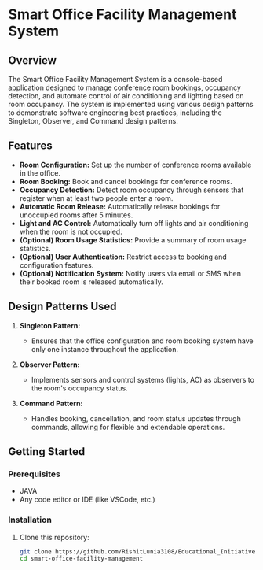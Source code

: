 # Smart Office Facility Management System

## Overview

The Smart Office Facility Management System is a console-based application designed to manage conference room bookings, occupancy detection, and automate control of air conditioning and lighting based on room occupancy. The system is implemented using various design patterns to demonstrate software engineering best practices, including the Singleton, Observer, and Command design patterns.

## Features

- **Room Configuration:** Set up the number of conference rooms available in the office.
- **Room Booking:** Book and cancel bookings for conference rooms.
- **Occupancy Detection:** Detect room occupancy through sensors that register when at least two people enter a room.
- **Automatic Room Release:** Automatically release bookings for unoccupied rooms after 5 minutes.
- **Light and AC Control:** Automatically turn off lights and air conditioning when the room is not occupied.
- **(Optional) Room Usage Statistics:** Provide a summary of room usage statistics.
- **(Optional) User Authentication:** Restrict access to booking and configuration features.
- **(Optional) Notification System:** Notify users via email or SMS when their booked room is released automatically.

## Design Patterns Used

1. **Singleton Pattern:** 
   - Ensures that the office configuration and room booking system have only one instance throughout the application.

2. **Observer Pattern:**
   - Implements sensors and control systems (lights, AC) as observers to the room's occupancy status.

3. **Command Pattern:**
   - Handles booking, cancellation, and room status updates through commands, allowing for flexible and extendable operations.

## Getting Started

### Prerequisites

- JAVA
- Any code editor or IDE (like VSCode, etc.)

### Installation

1. Clone this repository:
   ```bash
   git clone https://github.com/RishitLunia3108/Educational_Initiatives.git
   cd smart-office-facility-management
